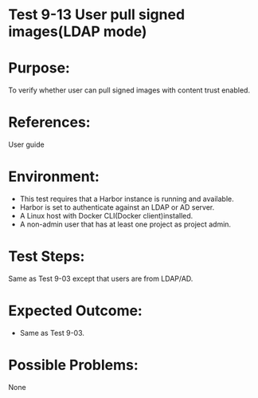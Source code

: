 Test 9-13 User pull signed images(LDAP mode)
=======

# Purpose:

To verify whether user can pull signed images with content trust enabled.

# References:
User guide

# Environment:

* This test requires that a Harbor instance is running and available.  
* Harbor is set to authenticate against an LDAP or AD server.  
* A Linux host with Docker CLI(Docker client)installed.  
* A non-admin user that has at least one project as project admin.

# Test Steps:

Same as Test 9-03 except that users are from LDAP/AD.

# Expected Outcome:

* Same as Test 9-03.

# Possible Problems:
None

